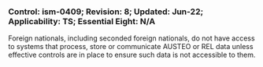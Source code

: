 ### Control: ism-0409; Revision: 8; Updated: Jun-22; Applicability: TS; Essential Eight: N/A
<p>Foreign nationals, including seconded foreign nationals, do not have access to systems that process, store or communicate AUSTEO or REL data unless effective controls are in place to ensure such data is not accessible to them.</p>